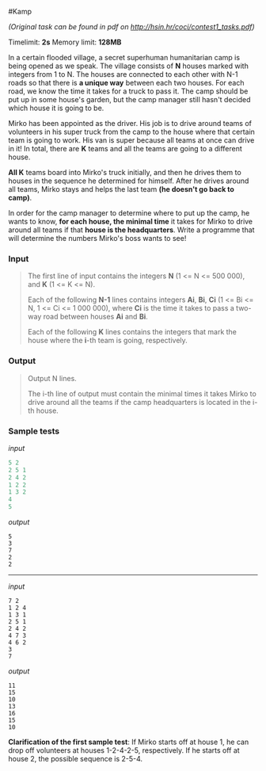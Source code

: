 #Kamp

*(Original task can be found in pdf on http://hsin.hr/coci/contest1_tasks.pdf)*

Timelimit: **2s** Memory limit: **128MB**

In a certain flooded village, a secret superhuman humanitarian camp is being opened as we speak. The village consists of **N** houses marked with integers from 1 to N. The houses are connected to each other with N-1 roads so that there is **a unique way** between each two houses. For each road, we know the time it takes for a truck to pass it. The camp should be put up in some house's garden, but the camp manager still hasn't decided which house it is going to be.

Mirko has been appointed as the driver. His job is to drive around teams of volunteers in his super truck from the camp to the house where that certain team is going to work. His van is super because all teams at once can drive in it! In total, there are **K** teams and all the teams are going to a different house.

**All K** teams board into Mirko's truck initially, and then he drives them to houses in the sequence he determined for himself. After he drives around all teams, Mirko stays and helps the last team **(he doesn't go back to camp)**.

In order for the camp manager to determine where to put up the camp, he wants to know, **for each house, the minimal time** it takes for Mirko to drive around all teams if that **house is the headquarters**. Write a programme that will determine the numbers Mirko's boss wants to see!

### Input
> The first line of input contains the integers **N** (1 <= N <= 500 000), and **K** (1 <= K <= N).
>
> Each of the following **N-1** lines contains integers **Ai**, **Bi**, **Ci** (1 <= Bi <= N, 1 <= Ci <= 1 000 000), where **Ci** is the time it takes
> to pass a two-way road between houses **Ai** and **Bi**.
>
> Each of the following **K** lines contains the integers that mark the house where the **i**-th team is going, respectively.

### Output
> Output N lines.
>
> The i-th line of output must contain the minimal times it takes Mirko to drive around all the teams if the camp headquarters is located in the i-th house.

### Sample tests
_input_

``` c
5 2 
2 5 1
2 4 2
1 2 2
1 3 2
4
5
```
_output_

```
5
3
7
2
2
```

---

_input_

```
7 2
1 2 4
1 3 1
2 5 1
2 4 2
4 7 3
4 6 2
3
7
```

_output_

```
11
15
10
13
16
15
10
```

**Clarification of the first sample test**: If Mirko starts off at house 1, he can drop off volunteers at houses 1-2-4-2-5, respectively. If he starts off at house 2, the possible sequence is 2-5-4.